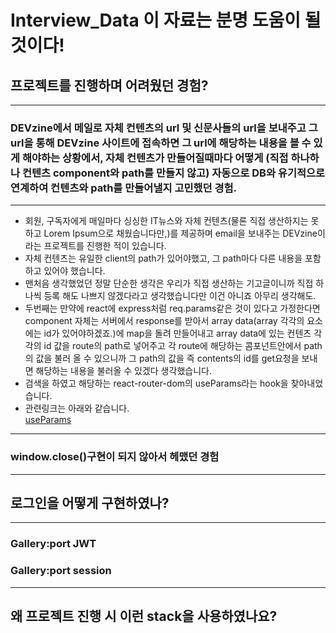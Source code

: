 # **Interview_Data** 이 자료는 분명 도움이 될 것이다!

## 프로젝트를 진행하며 어려웠던 경험?

---

### DEVzine에서 메일로 자체 컨텐츠의 url 및 신문사들의 url을 보내주고 그 url을 통해 DEVzine 사이트에 접속하면 그 url에 해당하는 내용을 볼 수 있게 해야하는 상황에서, 자체 컨텐츠가 만들어질때마다 어떻게 (직접 하나하나 컨텐츠 component와 path를 만들지 않고) 자동으로 DB와 유기적으로 연계하여 컨텐츠와 path를 만들어낼지 고민했던 경험.

---

- 회원, 구독자에게 매일마다 싱싱한 IT뉴스와 자체 컨텐츠(물론 직접 생산하지는 못하고 Lorem Ipsum으로 채웠습니다만,)를 제공하며 email을 보내주는 DEVzine이라는 프로젝트를 진행한 적이 있습니다.
- 자체 컨텐츠는 유일한 client의 path가 있어야했고, 그 path마다 다른 내용을 포함하고 있어야 했습니다.
- 맨처음 생각했었던 정말 단순한 생각은 우리가 직접 생산하는 기고글이니까 직접 하나씩 등록 해도 나쁘지 않겠다라고 생각했습니다만 이건 아니죠 아무리 생각해도.
- 두번째는 만약에 react에 express처럼 req.params같은 것이 있다고 가정한다면 component 자체는 서버에서 response를 받아서 array data(array 각각의 요소에는 id가 있어야하겠죠.)에 map을 돌려 만들어내고 array data에 있는 컨텐츠 각각의 id 값을 route의 path로 넣어주고 각 route에 해당하는 콤포넌트안에서 path의 값을 불러 올 수 있으니까 그 path의 값을 즉 contents의 id를 get요청을 보내면 해당하는 내용을 불러올 수 있겠다 생각했습니다.
- 검색을 하였고 해당하는 react-router-dom의 useParams라는 hook을 찾아내었습니다.
- 관련링크는 아래와 같습니다.  
  [useParams](https://reactrouter.com/web/example/url-params)

---

### window.close()구현이 되지 않아서 헤맸던 경험

---

## 로그인을 어떻게 구현하였나?

---

### Gallery:port JWT

### Gallery:port session

---

## 왜 프로젝트 진행 시 이런 stack을 사용하였나요?
